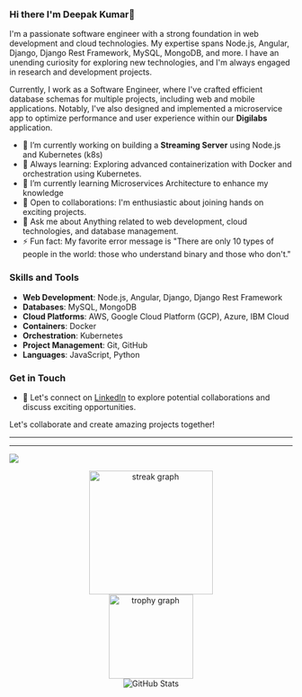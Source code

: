 ### Hi there I'm Deepak Kumar👋

I'm a passionate software engineer with a strong foundation in web development and cloud technologies. My expertise spans Node.js, Angular, Django, Django Rest Framework, MySQL, MongoDB, and more. I have an unending curiosity for exploring new technologies, and I'm always engaged in research and development projects.


Currently, I work as a Software Engineer, where I've crafted efficient database schemas for multiple projects, including web and mobile applications. Notably, I've also designed and implemented a microservice app to optimize performance and user experience within our **Digilabs** application.

- 🔭 I’m currently working on  building a **Streaming Server** using Node.js and Kubernetes (k8s)
- 🌱 Always learning: Exploring advanced containerization with Docker and orchestration using Kubernetes.
- 🌱 I’m currently learning Microservices Architecture to enhance my knowledge
- 👯 Open to collaborations: I'm enthusiastic about joining hands on exciting projects.
- 💬 Ask me about Anything related to web development, cloud technologies, and database management.
- ⚡ Fun fact:  My favorite error message is "There are only 10 types of people in the world: those who understand binary and those who don't."

### Skills and Tools

- **Web Development**: Node.js, Angular, Django, Django Rest Framework
- **Databases**: MySQL, MongoDB
- **Cloud Platforms**: AWS, Google Cloud Platform (GCP), Azure, IBM Cloud
- **Containers**: Docker
- **Orchestration**: Kubernetes
- **Project Management**: Git, GitHub
- **Languages**: JavaScript, Python

### Get in Touch

- 💼 Let's connect on [LinkedIn](https://www.linkedin.com/in/deepak-kumar-s-abb963136/) to explore potential collaborations and discuss exciting opportunities.
    

Let's collaborate and create amazing projects together!

---

----
![](https://komarev.com/ghpvc/?username=deepakkumar07-debug&label=PROFILE+VIEWS)

<div align="center">

  <img src="https://streak-stats.demolab.com?user=deepakkumar07-debug&locale=en&mode=daily&theme=dark&hide_border=false&border_radius=5&order=3" height="220" alt="streak graph" />
  
  <br/>

  <img src="https://github-profile-trophy.vercel.app?username=deepakkumar07-debug&theme=dracula&column=-1&row=1&margin-w=8&margin-h=8&no-bg=false&no-frame=false&order=4" height="150" alt="trophy graph" />

  <br/>

  <img src="https://github-readme-stats.vercel.app/api?username=deepakkumar07-debug&show_icons=true&theme=dark" alt="GitHub Stats" />

</div>
